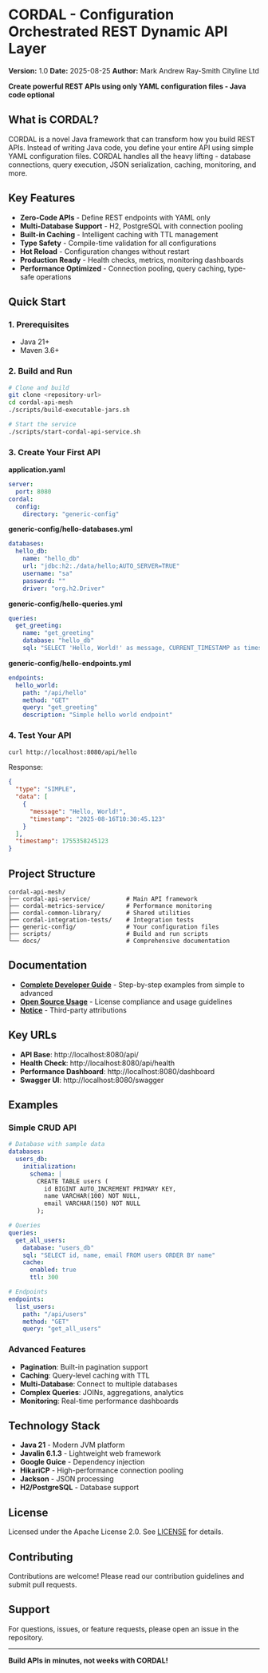 # CORDAL - Configuration Orchestrated REST Dynamic API Layer

**Version:** 1.0
**Date:** 2025-08-25
**Author:** Mark Andrew Ray-Smith Cityline Ltd

**Create powerful REST APIs using only YAML configuration files - Java code optional**

## What is CORDAL?

CORDAL is a novel Java framework that can transform how you build REST APIs. Instead of writing Java code, you define your entire API using simple YAML configuration files. CORDAL handles all the heavy lifting - database connections, query execution, JSON serialization, caching, monitoring, and more.

## Key Features

- **Zero-Code APIs** - Define REST endpoints with YAML only
- **Multi-Database Support** - H2, PostgreSQL with connection pooling
- **Built-in Caching** - Intelligent caching with TTL management
- **Type Safety** - Compile-time validation for all configurations
- **Hot Reload** - Configuration changes without restart
- **Production Ready** - Health checks, metrics, monitoring dashboards
- **Performance Optimized** - Connection pooling, query caching, type-safe operations

## Quick Start

### 1. Prerequisites
- Java 21+
- Maven 3.6+

### 2. Build and Run
```bash
# Clone and build
git clone <repository-url>
cd cordal-api-mesh
./scripts/build-executable-jars.sh

# Start the service
./scripts/start-cordal-api-service.sh
```

### 3. Create Your First API

**application.yaml**
```yaml
server:
  port: 8080
cordal:
  config:
    directory: "generic-config"
```

**generic-config/hello-databases.yml**
```yaml
databases:
  hello_db:
    name: "hello_db"
    url: "jdbc:h2:./data/hello;AUTO_SERVER=TRUE"
    username: "sa"
    password: ""
    driver: "org.h2.Driver"
```

**generic-config/hello-queries.yml**
```yaml
queries:
  get_greeting:
    name: "get_greeting"
    database: "hello_db"
    sql: "SELECT 'Hello, World!' as message, CURRENT_TIMESTAMP as timestamp"
```

**generic-config/hello-endpoints.yml**
```yaml
endpoints:
  hello_world:
    path: "/api/hello"
    method: "GET"
    query: "get_greeting"
    description: "Simple hello world endpoint"
```

### 4. Test Your API
```bash
curl http://localhost:8080/api/hello
```

Response:
```json
{
  "type": "SIMPLE",
  "data": [
    {
      "message": "Hello, World!",
      "timestamp": "2025-08-16T10:30:45.123"
    }
  ],
  "timestamp": 1755358245123
}
```

## Project Structure

```
cordal-api-mesh/
├── cordal-api-service/          # Main API framework
├── cordal-metrics-service/      # Performance monitoring  
├── cordal-common-library/       # Shared utilities
├── cordal-integration-tests/    # Integration tests
├── generic-config/              # Your configuration files
├── scripts/                     # Build and run scripts
└── docs/                        # Comprehensive documentation
```

## Documentation

- **[Complete Developer Guide](docs/CORDAL_COMPREHENSIVE_GUIDE.md)** - Step-by-step examples from simple to advanced
- **[Open Source Usage](OPEN_SOURCE_USAGE.md)** - License compliance and usage guidelines
- **[Notice](NOTICE)** - Third-party attributions

## Key URLs

- **API Base**: http://localhost:8080/api/
- **Health Check**: http://localhost:8080/api/health
- **Performance Dashboard**: http://localhost:8080/dashboard
- **Swagger UI**: http://localhost:8080/swagger

## Examples

### Simple CRUD API
```yaml
# Database with sample data
databases:
  users_db:
    initialization:
      schema: |
        CREATE TABLE users (
          id BIGINT AUTO_INCREMENT PRIMARY KEY,
          name VARCHAR(100) NOT NULL,
          email VARCHAR(150) NOT NULL
        );

# Queries
queries:
  get_all_users:
    database: "users_db"
    sql: "SELECT id, name, email FROM users ORDER BY name"
    cache:
      enabled: true
      ttl: 300

# Endpoints
endpoints:
  list_users:
    path: "/api/users"
    method: "GET"
    query: "get_all_users"
```

### Advanced Features
- **Pagination**: Built-in pagination support
- **Caching**: Query-level caching with TTL
- **Multi-Database**: Connect to multiple databases
- **Complex Queries**: JOINs, aggregations, analytics
- **Monitoring**: Real-time performance dashboards

## Technology Stack

- **Java 21** - Modern JVM platform
- **Javalin 6.1.3** - Lightweight web framework
- **Google Guice** - Dependency injection
- **HikariCP** - High-performance connection pooling
- **Jackson** - JSON processing
- **H2/PostgreSQL** - Database support

## License

Licensed under the Apache License 2.0. See [LICENSE](LICENSE) for details.

## Contributing

Contributions are welcome! Please read our contribution guidelines and submit pull requests.

## Support

For questions, issues, or feature requests, please open an issue in the repository.

---

**Build APIs in minutes, not weeks with CORDAL!**
